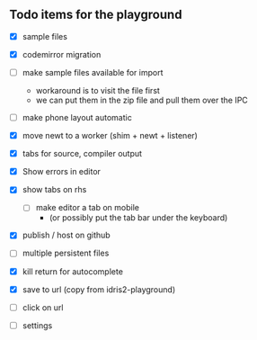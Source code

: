 
## Todo items for the playground

- [x] sample files
- [x] codemirror migration
- [ ] make sample files available for import
  - workaround is to visit the file first
  - we can put them in the zip file and pull them over the IPC
- [ ] make phone layout automatic
- [x] move newt to a worker (shim + newt + listener)
- [x] tabs for source, compiler output
- [x] Show errors in editor
- [x] show tabs on rhs
  - [ ] make editor a tab on mobile
    - (or possibly put the tab bar under the keyboard)
- [x] publish / host on github
- [ ] multiple persistent files
- [x] kill return for autocomplete
- [x] save to url (copy from idris2-playground)
- [ ] click on url
- [ ] settings

